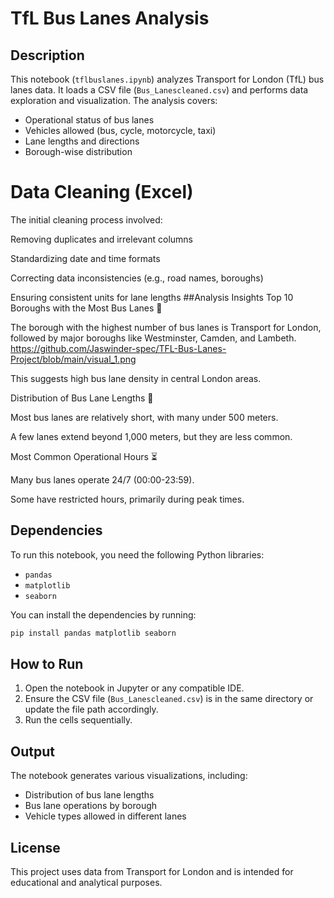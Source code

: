 # TfL Bus Lanes Analysis

## Description
This notebook (`tflbuslanes.ipynb`) analyzes Transport for London (TfL) bus lanes data. It loads a CSV file (`Bus_Lanescleaned.csv`) and performs data exploration and visualization. The analysis covers:
- Operational status of bus lanes
- Vehicles allowed (bus, cycle, motorcycle, taxi)
- Lane lengths and directions
- Borough-wise distribution
# Data Cleaning (Excel)

The initial cleaning process involved:

Removing duplicates and irrelevant columns

Standardizing date and time formats

Correcting data inconsistencies (e.g., road names, boroughs)

Ensuring consistent units for lane lengths
  ##Analysis Insights
Top 10 Boroughs with the Most Bus Lanes 🚏
  
The borough with the highest number of bus lanes is Transport for London, followed by major boroughs like Westminster, Camden, and Lambeth.
https://github.com/Jaswinder-spec/TFL-Bus-Lanes-Project/blob/main/visual_1.png

This suggests high bus lane density in central London areas.

Distribution of Bus Lane Lengths 📏

Most bus lanes are relatively short, with many under 500 meters.

A few lanes extend beyond 1,000 meters, but they are less common.

Most Common Operational Hours ⏳

Many bus lanes operate 24/7 (00:00-23:59).

Some have restricted hours, primarily during peak times.

## Dependencies
To run this notebook, you need the following Python libraries:
- `pandas`
- `matplotlib`
- `seaborn`

You can install the dependencies by running:
```bash
pip install pandas matplotlib seaborn
```

## How to Run
1. Open the notebook in Jupyter or any compatible IDE.
2. Ensure the CSV file (`Bus_Lanescleaned.csv`) is in the same directory or update the file path accordingly.
3. Run the cells sequentially.

## Output
The notebook generates various visualizations, including:
- Distribution of bus lane lengths
- Bus lane operations by borough
- Vehicle types allowed in different lanes

## License
This project uses data from Transport for London and is intended for educational and analytical purposes.



